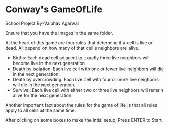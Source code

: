 # Conway's GameOfLife
School Project
By-Vaibhav Agarwal

Ensure that you have the images in the same folder.

At the heart of this game are four rules that determine if a cell is live or dead. All depend on how many of that cell's neighbors are alive.

* Births: Each dead cell adjacent to exactly three live neighbors will become live in the next generation.
* Death by isolation: Each live cell with one or fewer live neighbors will die in the next generation.
* Death by overcrowding: Each live cell with four or more live neighbors will die in the next generation.
* Survival: Each live cell with either two or three live neighbors will remain alive for the next generation.

Another important fact about the rules for the game of life is that all rules apply to all cells at the same time.

After clicking on some boxes to make the intial setup, Press ENTER to Start.
